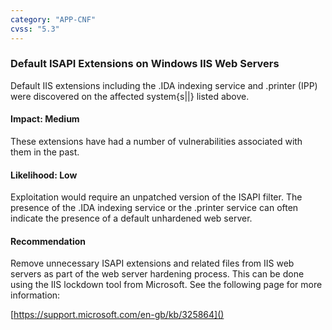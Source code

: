 ```yaml
---
category: "APP-CNF"
cvss: "5.3"
---
```

### Default ISAPI Extensions on Windows IIS Web Servers
Default IIS extensions including the .IDA indexing service and .printer (IPP) were discovered on the affected system{s||} listed above.
#### Impact: Medium
These extensions have had a number of vulnerabilities associated with them in the past.
#### Likelihood: Low
Exploitation would require an unpatched version of the ISAPI filter. The presence of the .IDA indexing service or the .printer service can often indicate the presence of a default unhardened web server.
#### Recommendation
Remove unnecessary ISAPI extensions and related files from IIS web servers as part of the web server hardening process. This can be done using the IIS lockdown tool from Microsoft. See the following page for more information:

[https://support.microsoft.com/en-gb/kb/325864]()
